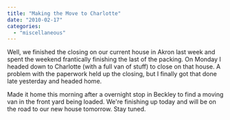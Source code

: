 ```yaml
---
title: "Making the Move to Charlotte"
date: "2010-02-17"
categories: 
  - "miscellaneous"
---
```


Well, we finished the closing on our current house in Akron last week and spent the weekend frantically finishing the last of the packing. On Monday I headed down to Charlotte (with a full van of stuff) to close on that house. A problem with the paperwork held up the closing, but I finally got that done late yesterday and headed home.

Made it home this morning after a overnight stop in Beckley to find a moving van in the front yard being loaded. We're finishing up today and will be on the road to our new house tomorrow. Stay tuned.
